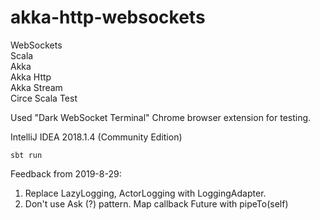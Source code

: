 # akka-http-websockets  

WebSockets  
Scala  
Akka  
Akka Http  
Akka Stream  
Circe
Scala Test


Used "Dark WebSocket Terminal" Chrome browser extension for testing.

IntelliJ IDEA 2018.1.4 (Community Edition)


`sbt run`  


Feedback from 2019-8-29:
1. Replace LazyLogging, ActorLogging with LoggingAdapter.
2. Don't use Ask (?) pattern.
Map callback Future with pipeTo(self)
